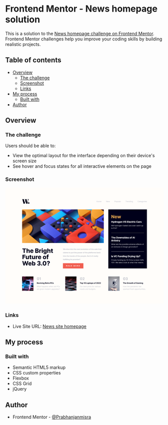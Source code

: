 # Frontend Mentor - News homepage solution

This is a solution to the [News homepage challenge on Frontend Mentor](https://www.frontendmentor.io/challenges/news-homepage-H6SWTa1MFl). Frontend Mentor challenges help you improve your coding skills by building realistic projects. 

## Table of contents

- [Overview](#overview)
  - [The challenge](#the-challenge)
  - [Screenshot](#screenshot)
  - [Links](#links)
- [My process](#my-process)
  - [Built with](#built-with)
- [Author](#author)


## Overview

### The challenge

Users should be able to:

- View the optimal layout for the interface depending on their device's screen size
- See hover and focus states for all interactive elements on the page

### Screenshot

![](./screenshot.png)

### Links

- Live Site URL: [News site homepage](https://prabhanjanmisra.github.io/fem-news-site/)

## My process

### Built with

- Semantic HTML5 markup
- CSS custom properties
- Flexbox
- CSS Grid
- jQuery


## Author

- Frontend Mentor - [@Prabhanjanmisra](https://www.frontendmentor.io/profile/Prabhanjanmisra)


